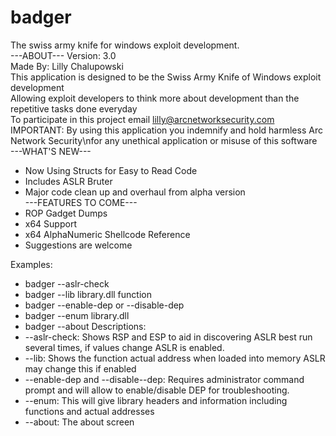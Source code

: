 # badger
The swiss army knife for windows exploit development.<br/>
---ABOUT---
Version: 3.0<br/>
Made By: Lilly Chalupowski<br/>
This application is designed to be the Swiss Army Knife of Windows exploit development<br/>
Allowing exploit developers to think more about development than the repetitive tasks done everyday<br/>
To participate in this project email lilly@arcnetworksecurity.com<br/>
IMPORTANT: By using this application you indemnify and hold harmless Arc Network Security\nfor any unethical application or misuse of this software<br/>
---WHAT'S NEW---
- Now Using Structs for Easy to Read Code
- Includes ASLR Bruter
- Major code clean up and overhaul from alpha version<br/>
---FEATURES TO COME---
- ROP Gadget Dumps
- x64 Support
- x64 AlphaNumeric Shellcode Reference
- Suggestions are welcome

Examples:
- badger --aslr-check
- badger --lib library.dll function
- badger --enable-dep or --disable-dep
- badger --enum library.dll
- badger --about
Descriptions:
- --aslr-check: Shows RSP and ESP to aid in discovering ASLR best run several times, if values change ASLR is enabled.
- --lib: Shows the function actual address when loaded into memory ASLR may change this if enabled
- --enable-dep and --disable--dep: Requires administrator command prompt and will allow to enable/disable DEP for troubleshooting.
- --enum: This will give library headers and information including functions and actual addresses
- --about: The about screen
